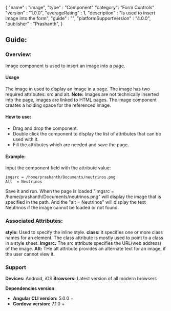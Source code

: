 {
"name" : "image",
"type" : "Component"
"category": “Form Controls”
"version" : "1.0.0",
"averageRating" : 1,
"description" : "Is used to insert image into the form",
"guide" : "",
"platformSupportVersion" : "4.0.0",
"publisher" : "Prashanth",
}

## Guide: 
### Overview: 
Image component is used to insert an image into a page.

#### Usage
The image in used to display an image in a page. The image has two required attributes: src and alt. 
**Note:** Images are not technically inserted into the page, images are linked to HTML pages. The image  component creates a holding space for the referenced image.

#### How to use:   
- Drag and drop the component. 
- Double click the component to display the list of attributes that can be used with it.
- Fill the attributes which are needed and save the page.

#### Example: 
Input the component field with the attribute value:
``` 
imgsrc = /home/prashanth/Documents/neutrinos.png
Alt  = Neutrinos
```
Save it and run.
When the page is loaded "imgsrc = /home/prashanth/Documents/neutrinos.png" will display the image that is specified in the path. And the "alt = Neutrinos" will display the text Neutrinos if the image cannot be loaded or not found.

### Associated Attributes:
**style:** Used to specify the inline style.
**class:** it specifies one or more class names for an element. The class attribute is mostly used to point to a class in a style sheet.
**Imgsrc:** The src attribute specifies the URL(web address) of the image.
**Alt:** THe alt attribute provides an alternate text for an image, if the user cannot view it.

### Support 
**Devices:** Android, iOS
**Browsers:** Latest version of all modern browsers

**Dependencies version:**
- **Angular CLI version:** 5.0.0 + 
- **Cordova version:** 7.1.0 +

